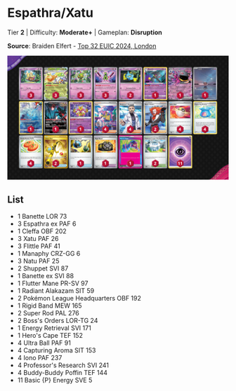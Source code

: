 # Espathra/Xatu

Tier **2** | Difficulty: **Moderate+** | Gameplan: **Disruption**

**Source**: Braiden Elfert - [Top 32 EUIC 2024, London](https://limitlesstcg.com/decks/list/10628)

![decklist](../../!Images/Standard/10BRS-TEF/Espathra-Xatu.png)

## List
* 1 Banette LOR 73
* 3 Espathra ex PAF 6
* 1 Cleffa OBF 202
* 3 Xatu PAF 26
* 3 Flittle PAF 41
* 1 Manaphy CRZ-GG 6
* 3 Natu PAF 25
* 2 Shuppet SVI 87
* 1 Banette ex SVI 88
* 1 Flutter Mane PR-SV 97
* 1 Radiant Alakazam SIT 59
* 2 Pokémon League Headquarters OBF 192
* 1 Rigid Band MEW 165
* 2 Super Rod PAL 276
* 2 Boss's Orders LOR-TG 24
* 1 Energy Retrieval SVI 171
* 1 Hero's Cape TEF 152
* 4 Ultra Ball PAF 91
* 4 Capturing Aroma SIT 153
* 4 Iono PAF 237
* 4 Professor's Research SVI 241
* 4 Buddy-Buddy Poffin TEF 144
* 11 Basic {P} Energy SVE 5
